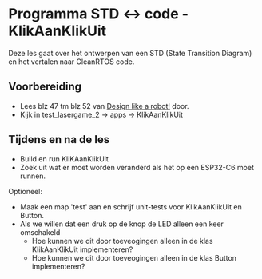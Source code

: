 # Programma STD <-> code - KlikAanKlikUit

Deze les gaat over het ontwerpen van een STD (State Transition Diagram) en het vertalen naar CleanRTOS code.

## Voorbereiding

- Lees blz 47 tm blz 52 van [Design like a robot!](../../onderwijsmateriaal/readers/Design%20Like%20a%20Robot!.pdf) door.
- Kijk in test_lasergame_2 -> apps -> KlikAanKlikUit

## Tijdens en na de les

- Build en run KliKAanKlikUit
- Zoek uit wat er moet worden veranderd als het op een ESP32-C6 moet runnen.

Optioneel:

- Maak een map 'test' aan en schrijf unit-tests voor KlikAanKlikUit en Button.
- Als we willen dat een druk op de knop de LED alleen een keer omschakeld
  - Hoe kunnen we dit door toeveogingen alleen in de klas KlikAanKlikUit implementeren?
  - Hoe kunnen we dit door toeveogingen alleen in de klas Button implementeren?
